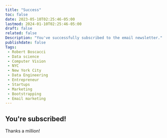 ```yaml
---
title: "Success"
toc: false
date: 2023-05-10T02:25:46-05:00
lastmod: 2024-01-10T02:25:46-05:00
draft: false
related: false
Description: "You've successfully subscribed to the email newsletter." # Keep to 150-160 chars
publishdate: false
Tags:
 - Robert Boscacci
 - Data science
 - Computer Vision
 - NYC
 - New York City
 - Data Engineering
 - Entrepreneur
 - Startups
 - Marketing
 - Bootstrapping
 - Email marketing
---
```


## You're subscribed!

Thanks a million!